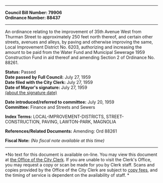 * * * * *  
  
**Council Bill Number: [](#h0)[](#h2)79906**   
**Ordinance Number: 88437**  
  
* * * * *  
  
An ordinance relating to the improvement of 35th Avenue West from Thurman Street to approximately 250 feet north thereof, and certain other streets, avenues and alleys, by paving and otherwise improving the same, Local Improvement District No. 6203, authorizing and increasing the amount to be paid from the Water Fund and Municipal Sewerage 1959 Construction Fund in aid thereof and amending Section 2 of Ordinance No. 88261.  
  
**Status:** Passed   
**Date passed by Full Council:** July 27, 1959   
**Date filed with the City Clerk:** July 27, 1959   
**Date of Mayor's signature:** July 27, 1959   
[(about the signature date)](/~public/approvaldate.htm)   
  
  
**Date introduced/referred to committee:** July 20, 1959   
**Committee:** Finance and Streets and Sewers   
  
**Index Terms:** LOCAL-IMPROVEMENT-DISTRICTS, STREET-CONSTRUCTION, PAVING, LAWTON-PARK, MAGNOLIA  
  
**References/Related Documents:** Amending: Ord 88261  
  
**Fiscal Note:** *(No fiscal note available at this time)*  
  
* * * * *  
  
*No text for this document is available on-line. You may view this document at [the Office of the City Clerk](http://www.seattle.gov/leg/clerk/contactUs.htm). If you are unable to visit the Clerk's Office, you may request a copy or scan be made for you by Clerk staff. Scans and copies provided by the Office of the City Clerk are subject to [copy fees](http://clerk.seattle.gov/~public/clerkfees.htm), and the timing of service is dependent on the availability of staff. *  
  
  
